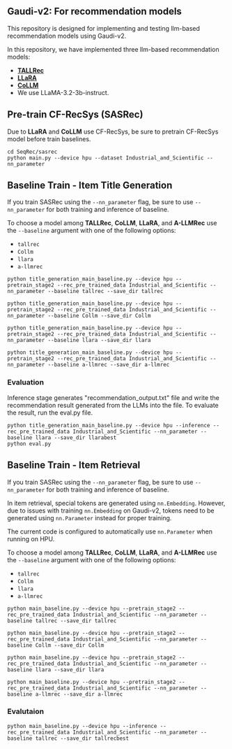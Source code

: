 ## Gaudi-v2: For recommendation models

This repository is designed for implementing and testing llm-based recommendation models using Gaudi-v2.

In this repository, we have implemented three llm-based recommendation models:
- [**TALLRec**](https://arxiv.org/abs/2305.00447)
- [**LLaRA**](https://arxiv.org/abs/2312.02445)
- [**CoLLM**](https://arxiv.org/abs/2310.19488)
- We use LLaMA-3.2-3b-instruct.

## Pre-train CF-RecSys (SASRec)

Due to **LLaRA** and **CoLLM** use CF-RecSys, be sure to pretrain CF-RecSys model before train baselines.

```
cd SeqRec/sasrec
python main.py --device hpu --dataset Industrial_and_Scientific --nn_parameter
```


## Baseline Train - Item Title Generation

If you train SASRec using the `--nn_parameter` flag, be sure to use `--nn_parameter` for both training and inference of baseline.

To choose a model among **TALLRec**, **CoLLM**, **LLaRA**, and **A-LLMRec** use the `--baseline` argument with one of the following options:

- `tallrec`
- `Collm`
- `llara`
- `a-llmrec`

```
python title_generation_main_baseline.py --device hpu --pretrain_stage2 --rec_pre_trained_data Industrial_and_Scientific --nn_parameter --baseline tallrec --save_dir tallrec
```

```
python title_generation_main_baseline.py --device hpu --pretrain_stage2 --rec_pre_trained_data Industrial_and_Scientific --nn_parameter --baseline Collm --save_dir Collm
```

```
python title_generation_main_baseline.py --device hpu --pretrain_stage2 --rec_pre_trained_data Industrial_and_Scientific --nn_parameter --baseline llara --save_dir llara
```

```
python title_generation_main_baseline.py --device hpu --pretrain_stage2 --rec_pre_trained_data Industrial_and_Scientific --nn_parameter --baseline a-llmrec --save_dir a-llmrec
```

### Evaluation
Inference stage generates "recommendation_output.txt" file and write the recommendation result generated from the LLMs into the file. To evaluate the result, run the eval.py file.

```
python title_generation_main_baseline.py --device hpu --inference --rec_pre_trained_data Industrial_and_Scientific --nn_parameter --baseline llara --save_dir llarabest
python eval.py
```

## Baseline Train - Item Retrieval

If you train SASRec using the `--nn_parameter` flag, be sure to use `--nn_parameter` for both training and inference of baseline.

In item retrieval, special tokens are generated using `nn.Embedding`. However, due to issues with training `nn.Embedding` on Gaudi-v2, tokens need to be generated using `nn.Parameter` instead for proper training.

The current code is configured to automatically use `nn.Parameter` when running on HPU.

To choose a model among **TALLRec**, **CoLLM**, **LLaRA**, and **A-LLMRec** use the `--baseline` argument with one of the following options:

- `tallrec`
- `Collm`
- `llara`
- `a-llmrec`

```
python main_baseline.py --device hpu --pretrain_stage2 --rec_pre_trained_data Industrial_and_Scientific --nn_parameter --baseline tallrec --save_dir tallrec
```

```
python main_baseline.py --device hpu --pretrain_stage2 --rec_pre_trained_data Industrial_and_Scientific --nn_parameter --baseline Collm --save_dir Collm
```

```
python main_baseline.py --device hpu --pretrain_stage2 --rec_pre_trained_data Industrial_and_Scientific --nn_parameter --baseline llara --save_dir llara
```

```
python main_baseline.py --device hpu --pretrain_stage2 --rec_pre_trained_data Industrial_and_Scientific --nn_parameter --baseline a-llmrec --save_dir a-llmrec
```

### Evalutaion

```
python main_baseline.py --device hpu --inference --rec_pre_trained_data Industrial_and_Scientific --nn_parameter --baseline tallrec --save_dir tallrecbest
```